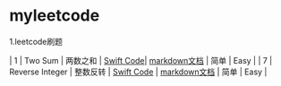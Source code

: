 # myleetcode
1.leetcode刷题

| 1 | Two Sum<span class="Apple-tab-span" style="white-space:pre"></span> | 两数之和 |  [Swift Code](https://github.com/zyzhangyu/myleetcode/blob/master/Simple/1.%E4%B8%A4%E6%95%B0%E4%B9%8B%E5%92%8C/001%E4%B8%A4%E6%95%B0%E4%B9%8B%E5%92%8C.playground/Contents.swift)| [markdown文档](https://blog.csdn.net/soband_xiang/article/details/85697948) | 简单 | Easy | 
| 7 | Reverse Integer | 整数反转 | [Swift Code]() | [markdown文档]() | 简单 |  Easy |

